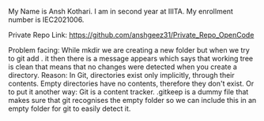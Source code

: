 My Name is Ansh Kothari. I am in second year at IIITA.
My enrollment number is IEC2021006.

Private Repo Link: https://github.com/anshgeez31/Private_Repo_OpenCode

Problem facing: While mkdir we are creating a new folder but when we try to git add . it then there is a message appears which says that working tree is clean that means that no changes were detected when you create a directory.
Reason: In Git, directories exist only implicitly, through their contents. Empty directories have no contents, therefore they don't exist. Or to put it another way: Git is a content tracker. .gitkeep is a dummy file that makes sure that git recognises the empty folder so we can include this in an empty folder for git to easily detect it.
